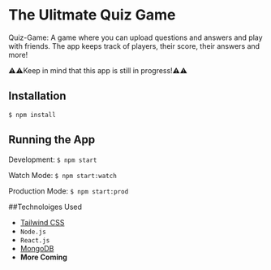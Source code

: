 # The Ulitmate Quiz Game

Quiz-Game: A game where you can upload questions and answers and play with friends. The app keeps track of players, their score, their answers and more! 

⚠️⚠️Keep in mind that this app is still in progress!⚠️⚠️


## Installation 
`$ npm install`

## Running the App
Development:
`$ npm start`

Watch Mode:
`$ npm start:watch`

Production Mode:
`$ npm start:prod`

##Technoloiges Used

* [Tailwind CSS](https://tailwindcss.com/)
* `Node.js`
* `React.js`
* [MongoDB](https://mongodb.com/)
* **More Coming** 
